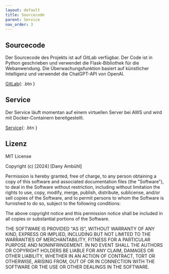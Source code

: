 ```yaml
---
layout: default
title: Sourcecode
parent: Service
nav_order: 3
---
```


## Sourcecode

Der Sourcecode des Projekts ist auf GitLab verfügbar. Der Code ist in Python geschrieben und verwendet die Flask-Bibliothek für die Webanwendung. Die Überwachungsfunktion basiert auf künstlicher Intelligenz und verwendet die ChatGPT-API von OpenAI.

[GitLab](https://gitlab.com/ambuehld/sem_search_bau){: .btn }

## Service

Der Service läuft momentan auf einem virtuellen Server bei AWS und wird mit Docker-Containern bereitgestellt. 

[Service](http://semsearch-bau.ddns.net/){: .btn }

## Lizenz

MIT License

Copyright (c) [2024] [Dany Ambühl]

Permission is hereby granted, free of charge, to any person obtaining a copy
of this software and associated documentation files (the "Software"), to deal
in the Software without restriction, including without limitation the rights
to use, copy, modify, merge, publish, distribute, sublicense, and/or sell
copies of the Software, and to permit persons to whom the Software is
furnished to do so, subject to the following conditions:

The above copyright notice and this permission notice shall be included in all
copies or substantial portions of the Software.

THE SOFTWARE IS PROVIDED "AS IS", WITHOUT WARRANTY OF ANY KIND, EXPRESS OR
IMPLIED, INCLUDING BUT NOT LIMITED TO THE WARRANTIES OF MERCHANTABILITY,
FITNESS FOR A PARTICULAR PURPOSE AND NONINFRINGEMENT. IN NO EVENT SHALL THE
AUTHORS OR COPYRIGHT HOLDERS BE LIABLE FOR ANY CLAIM, DAMAGES OR OTHER
LIABILITY, WHETHER IN AN ACTION OF CONTRACT, TORT OR OTHERWISE, ARISING FROM,
OUT OF OR IN CONNECTION WITH THE SOFTWARE OR THE USE OR OTHER DEALINGS IN THE
SOFTWARE.